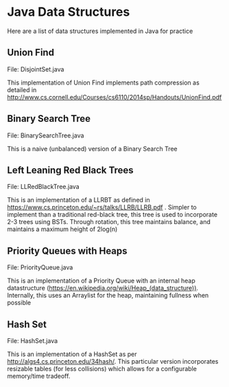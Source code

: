 # Java Data Structures

Here are a list of data structures implemented in Java for practice


## Union Find

File: DisjointSet.java

This implementation of Union Find implements path compression as detailed in http://www.cs.cornell.edu/Courses/cs6110/2014sp/Handouts/UnionFind.pdf

## Binary Search Tree

File: BinarySearchTree.java

This is a naive (unbalanced) version of a Binary Search Tree

## Left Leaning Red Black Trees

File: LLRedBlackTree.java

This is an implementation of a LLRBT as defined in https://www.cs.princeton.edu/~rs/talks/LLRB/LLRB.pdf . Simpler to implement than a traditional red-black tree, this tree is used to incorporate 2-3 trees using BSTs. Through rotation, this tree maintains balance, and maintains a maximum height of 2log(n)

## Priority Queues with Heaps

File: PriorityQueue.java

This is an implementation of a Priority Queue with an internal heap datastructure (https://en.wikipedia.org/wiki/Heap_(data_structure)). Internally, this uses an Arraylist for the heap, maintaining fullness when possible

## Hash Set

File: HashSet.java

This is an implementation of a HashSet as per http://algs4.cs.princeton.edu/34hash/. This particular version incorporates resizable tables (for less collisions) which allows for a configurable memory/time tradeoff.
